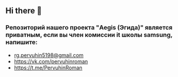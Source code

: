 ## Hi there 👋

<!--

**Here are some ideas to get you started:**

🙋‍♀️ A short introduction - what is your organization all about?
🌈 Contribution guidelines - how can the community get involved?
👩‍💻 Useful resources - where can the community find your docs? Is there anything else the community should know?
🍿 Fun facts - what does your team eat for breakfast?
🧙 Remember, you can do mighty things with the power of [Markdown](https://docs.github.com/github/writing-on-github/getting-started-with-writing-and-formatting-on-github/basic-writing-and-formatting-syntax)
-->

### Репозиторий нашего проекта "Aegis (Эгида)" является приватным, если вы член комиссии it школы samsung, напишите:
* rg.pervuhin5198@gmail.com
* https://vk.com/pervuhinroman
* https://t.me/PervuhinRoman
